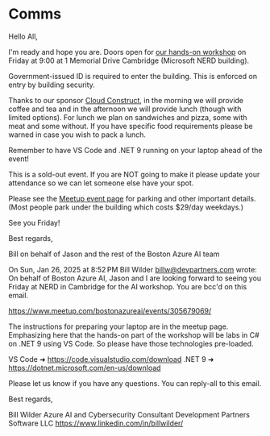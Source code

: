 # Comms

Hello All,

I'm ready and hope you are. Doors open for [our hands-on workshop](https://www.meetup.com/bostonazureai/events/305679069/) on Friday at 9:00 at 1 Memorial Drive Cambridge (Microsoft NERD building).

Government-issued ID is required to enter the building. This is enforced on entry by building security.

Thanks to our sponsor [Cloud Construct](https://cloudconstruct.com), in the morning we will provide coffee and tea and in the afternoon we will provide lunch (though with limited options).  For lunch we plan on sandwiches and pizza, some with meat and some without. If you have specific food requirements please be warned in case you wish to pack a lunch.

Remember to have VS Code and .NET 9 running on your laptop ahead of the event!

This is a sold-out event. If you are NOT going to make it please update your attendance so we can let someone else have your spot.

Please see the [Meetup event page](https://www.meetup.com/bostonazureai/events/305679069) for parking and other important details. (Most people park under the building which costs $29/day weekdays.)

See you Friday!

Best regards,

Bill on behalf of Jason and the rest of the Boston Azure AI team



On Sun, Jan 26, 2025 at 8:52 PM Bill Wilder <billw@devpartners.com> wrote:
On behalf of Boston Azure AI, Jason and I are looking forward to seeing you Friday at NERD in Cambridge for the AI workshop. You are bcc'd on this email.

https://www.meetup.com/bostonazureai/events/305679069/

The instructions for preparing your laptop are in the meetup page. Emphasizing here that the hands-on part of the workshop will be labs in C# on .NET 9 using VS Code. So please have those technologies pre-loaded.

VS Code ➜ https://code.visualstudio.com/download
.NET 9 ➜ https://dotnet.microsoft.com/en-us/download

Please let us know if you have any questions. You can reply-all to this email.

Best regards,

Bill Wilder
Azure AI and Cybersecurity Consultant
Development Partners Software LLC
https://www.linkedin.com/in/billwilder/
